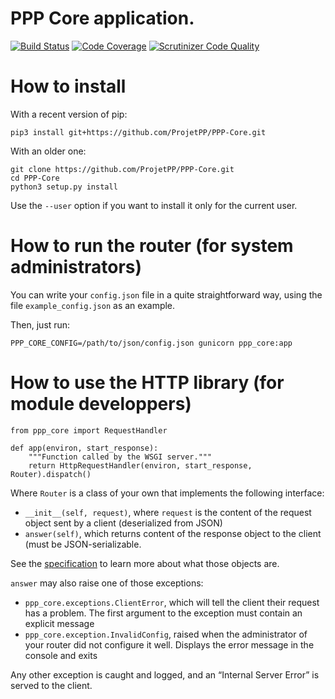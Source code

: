 # PPP Core application.

[![Build Status](https://scrutinizer-ci.com/g/ProjetPP/PPP-Core/badges/build.png?b=master)](https://scrutinizer-ci.com/g/ProjetPP/PPP-Core/build-status/master)
[![Code Coverage](https://scrutinizer-ci.com/g/ProjetPP/PPP-Core/badges/coverage.png?b=master)](https://scrutinizer-ci.com/g/ProjetPP/PPP-Core/?branch=master)
[![Scrutinizer Code Quality](https://scrutinizer-ci.com/g/ProjetPP/PPP-Core/badges/quality-score.png?b=master)](https://scrutinizer-ci.com/g/ProjetPP/PPP-Core/?branch=master)


# How to install

With a recent version of pip:

```
pip3 install git+https://github.com/ProjetPP/PPP-Core.git
```

With an older one:

```
git clone https://github.com/ProjetPP/PPP-Core.git
cd PPP-Core
python3 setup.py install
```

Use the `--user` option if you want to install it only for the current user.

# How to run the router (for system administrators)

You can write your `config.json` file in a quite straightforward way, using
the file `example_config.json` as an example.

Then, just run:

```
PPP_CORE_CONFIG=/path/to/json/config.json gunicorn ppp_core:app
```

# How to use the HTTP library (for module developpers)

```
from ppp_core import RequestHandler

def app(environ, start_response):
    """Function called by the WSGI server."""
    return HttpRequestHandler(environ, start_response, Router).dispatch()
```

Where `Router` is a class of your own that implements the following
interface:

* `__init__(self, request)`, where `request` is the content of the
  request object sent by a client (deserialized from JSON)
* `answer(self)`, which returns content of the response object to the client
  (must be JSON-serializable.

See the [specification](https://github.com/ProjetPP/Documentation/blob/master/module-communication.md)
to learn more about what those objects are.

`answer` may also raise one of those exceptions:

* `ppp_core.exceptions.ClientError`, which will tell the client their request
  has a problem. The first argument to the exception must contain an explicit
  message
* `ppp_core.exception.InvalidConfig`, raised when the administrator of your
  router did not configure it well.
  Displays the error message in the console and exits

Any other exception is caught and logged, and an “Internal Server Error” is
served to the client.
